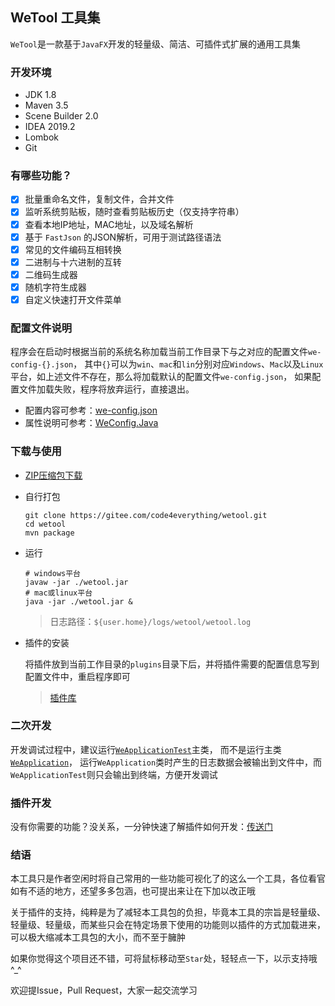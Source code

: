 ## WeTool 工具集

`WeTool`是一款基于`JavaFX`开发的轻量级、简洁、可插件式扩展的通用工具集

### 开发环境

- JDK 1.8
- Maven 3.5
- Scene Builder 2.0
- IDEA 2019.2
- Lombok
- Git

### 有哪些功能？

- [x] 批量重命名文件，复制文件，合并文件
- [x] 监听系统剪贴板，随时查看剪贴板历史（仅支持字符串）
- [x] 查看本地IP地址，MAC地址，以及域名解析
- [x] 基于 `FastJson` 的JSON解析，可用于测试路径语法
- [x] 常见的文件编码互相转换
- [x] 二进制与十六进制的互转
- [x] 二维码生成器
- [x] 随机字符生成器
- [x] 自定义快速打开文件菜单

### 配置文件说明

程序会在启动时根据当前的系统名称加载当前工作目录下与之对应的配置文件`we-config-{}.json`，
其中`{}`可以为`win`、`mac`和`lin`分别对应`Windows`、`Mac`以及`Linux`平台，如上述文件不存在，那么将加载默认的配置文件`we-config.json`，
如果配置文件加载失败，程序将放弃运行，直接退出。

- 配置内容可参考：[we-config.json](we-config.json)
- 属性说明可参考：[WeConfig.Java](https://gitee.com/code4everything/wetool-plugin/blob/master/wetool-plugin-support/src/main/java/org/code4everything/wetool/plugin/support/config/WeConfig.java)

### 下载与使用

- [ZIP压缩包下载](http://share.qiniu.segocat.com/tool/wetool/wetool.zip)

- 自行打包

    ``` shell
    git clone https://gitee.com/code4everything/wetool.git
    cd wetool
    mvn package
    ```
  
- 运行

    ``` shell
    # windows平台
    javaw -jar ./wetool.jar
    # mac或linux平台
    java -jar ./wetool.jar &
    ```
    > 日志路径：`${user.home}/logs/wetool/wetool.log`
  
- 插件的安装
 
    将插件放到当前工作目录的`plugins`目录下后，并将插件需要的配置信息写到配置文件中，重启程序即可
    
    > [插件库](https://gitee.com/code4everything/wetool-plugin/tree/master/wetool-plugin-repository)
    
### 二次开发

开发调试过程中，建议运行[`WeApplicationTest`](src/test/org/code4everything/wetool/WeApplicationTest.java)主类，
而不是运行主类[`WeApplication`](src/main/java/org/code4everything/wetool/WeApplication.java)，
运行`WeApplication`类时产生的日志数据会被输出到文件中，而`WeApplicationTest`则只会输出到终端，方便开发调试

### 插件开发

没有你需要的功能？没关系，一分钟快速了解插件如何开发：[传送门](https://gitee.com/code4everything/wetool-plugin)

### 结语

本工具只是作者空闲时将自己常用的一些功能可视化了的这么一个工具，各位看官如有不适的地方，还望多多包涵，也可提出来让在下加以改正哦

关于插件的支持，纯粹是为了减轻本工具包的负担，毕竟本工具的宗旨是轻量级、轻量级、轻量级，而某些只会在特定场景下使用的功能则以插件的方式加载进来，可以极大缩减本工具包的大小，而不至于臃肿

如果你觉得这个项目还不错，可将鼠标移动至`Star`处，轻轻点一下，以示支持哦^_^

欢迎提Issue，Pull Request，大家一起交流学习
